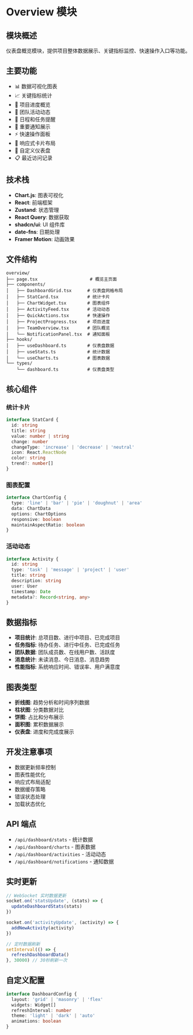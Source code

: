 # Overview 模块

## 模块概述
仪表盘概览模块，提供项目整体数据展示、关键指标监控、快速操作入口等功能。

## 主要功能
- 📊 数据可视化图表
- 📈 关键指标统计
- 🎯 项目进度概览
- 👥 团队活动动态
- 📅 日程和任务提醒
- 🔔 重要通知展示
- ⚡ 快速操作面板
- 📱 响应式卡片布局
- 🎨 自定义仪表盘
- 📋 最近访问记录

## 技术栈
- **Chart.js**: 图表可视化
- **React**: 前端框架
- **Zustand**: 状态管理
- **React Query**: 数据获取
- **shadcn/ui**: UI 组件库
- **date-fns**: 日期处理
- **Framer Motion**: 动画效果

## 文件结构
```
overview/
├── page.tsx                    # 概览主页面
├── components/
│   ├── DashboardGrid.tsx      # 仪表盘网格布局
│   ├── StatCard.tsx           # 统计卡片
│   ├── ChartWidget.tsx        # 图表组件
│   ├── ActivityFeed.tsx       # 活动动态
│   ├── QuickActions.tsx       # 快速操作
│   ├── ProjectProgress.tsx    # 项目进度
│   ├── TeamOverview.tsx       # 团队概览
│   └── NotificationPanel.tsx  # 通知面板
├── hooks/
│   ├── useDashboard.ts        # 仪表盘数据
│   ├── useStats.ts            # 统计数据
│   └── useCharts.ts           # 图表数据
└── types/
    └── dashboard.ts           # 仪表盘类型
```

## 核心组件

### 统计卡片
```typescript
interface StatCard {
  id: string
  title: string
  value: number | string
  change: number
  changeType: 'increase' | 'decrease' | 'neutral'
  icon: React.ReactNode
  color: string
  trend?: number[]
}
```

### 图表配置
```typescript
interface ChartConfig {
  type: 'line' | 'bar' | 'pie' | 'doughnut' | 'area'
  data: ChartData
  options: ChartOptions
  responsive: boolean
  maintainAspectRatio: boolean
}
```

### 活动动态
```typescript
interface Activity {
  id: string
  type: 'task' | 'message' | 'project' | 'user'
  title: string
  description: string
  user: User
  timestamp: Date
  metadata?: Record<string, any>
}
```

## 数据指标
- **项目统计**: 总项目数、进行中项目、已完成项目
- **任务指标**: 待办任务、进行中任务、已完成任务
- **团队数据**: 团队成员数、在线用户数、活跃度
- **消息统计**: 未读消息、今日消息、消息趋势
- **性能指标**: 系统响应时间、错误率、用户满意度

## 图表类型
- **折线图**: 趋势分析和时间序列数据
- **柱状图**: 分类数据对比
- **饼图**: 占比和分布展示
- **面积图**: 累积数据展示
- **仪表盘**: 进度和完成度展示

## 开发注意事项
- 数据更新频率控制
- 图表性能优化
- 响应式布局适配
- 数据缓存策略
- 错误状态处理
- 加载状态优化

## API 端点
- `/api/dashboard/stats` - 统计数据
- `/api/dashboard/charts` - 图表数据
- `/api/dashboard/activities` - 活动动态
- `/api/dashboard/notifications` - 通知数据

## 实时更新
```typescript
// WebSocket 实时数据更新
socket.on('statsUpdate', (stats) => {
  updateDashboardStats(stats)
})

socket.on('activityUpdate', (activity) => {
  addNewActivity(activity)
})

// 定时数据刷新
setInterval(() => {
  refreshDashboardData()
}, 30000) // 30秒刷新一次
```

## 自定义配置
```typescript
interface DashboardConfig {
  layout: 'grid' | 'masonry' | 'flex'
  widgets: Widget[]
  refreshInterval: number
  theme: 'light' | 'dark' | 'auto'
  animations: boolean
}
```